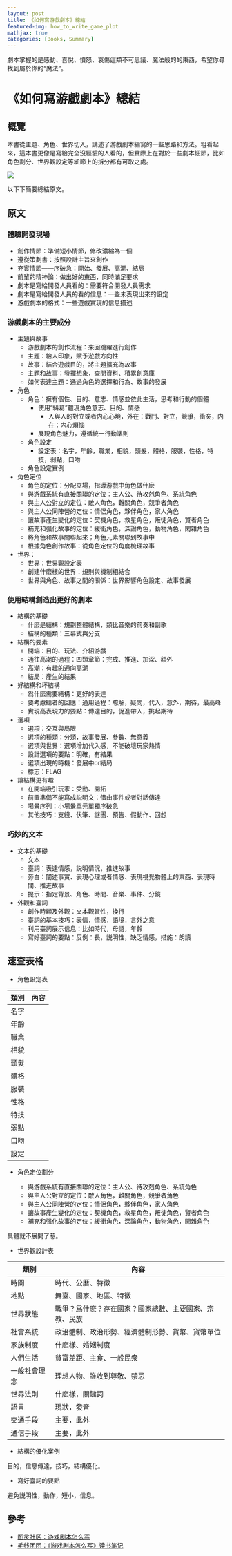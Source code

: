 ```yaml
---
layout: post
title: 《如何寫游戲劇本》總結
featured-img: how_to_write_game_plot
mathjax: true
categories: [Books, Summary]
---
```


劇本掌握的是感動、喜悅、憤怒、哀傷這類不可思議、魔法般的的東西，希望你尋找到屬於你的“魔法”。

<!--more-->

# 《如何寫游戲劇本》總結


## 概覽

本書從主題、角色、世界切入，講述了游戲劇本編寫的一些思路和方法。粗看起來，這本書更像是寫給完全沒經驗的人看的，但實際上在對於一些劇本細節，比如角色劃分、世界觀設定等細節上的拆分都有可取之處。 


![]({{site.img_url}}/books/how_to_write_game_plot/plot.png)


以下下簡要總結原文。

## 原文

### 體驗開發現場

+ 創作情節：準備短小情節，修改濃縮為一個
+ 遵從策劃書：按照設計主旨來創作
+ 充實情節——序破急：開始、發展、高潮、結局
+ 前輩的精神論：做出好的東西，同時滿足要求
+ 劇本是寫給開發人員看的：需要符合開發人員需求
+ 劇本是寫給開發人員的看的信息：一些未表現出來的設定
+ 游戲劇本的格式：一些遊戲實現的信息描述


### 游戲劇本的主要成分

+ 主題與故事
  + 游戲劇本的創作流程：來回跳躍進行創作
  + 主題：給人印象，賦予遊戲方向性
  + 故事：結合遊戲目的，將主題擴充為故事
  + 主題和故事：發揮想象，查閱資料、積累創意庫
  + 如何表達主題：通過角色的選擇和行為、故事的發展
+ 角色
  + 角色：擁有個性、目的、意志、情感並依此生活，思考和行動的個體
    + 使用“糾葛”體現角色意志、目的、情感
      + 人與人的對立或者内心心境，外在：戰鬥、對立，競爭，衝突，内在：内心煩惱
    + 展現角色魅力，遵循統一行動準則
  + 角色設定
    + 設定表：名字，年齡，職業，相貌，頭髮，體格，服裝，性格，特技，弱點，口吻
  + 角色設定實例
+ 角色定位
  + 角色的定位：分配立場，指導游戲中角色做什麽
  + 與游戲系統有直接關聯的定位：主人公、待攻剋角色、系統角色
  + 與主人公對立的定位：敵人角色，難關角色，競爭者角色
  + 與主人公同陣營的定位：情侶角色，夥伴角色，家人角色
  + 讓故事產生變化的定位：契機角色，救星角色，叛徒角色，賢者角色
  + 補充和强化故事的定位：緩衝角色，深論角色，動物角色，閑雜角色
  + 將角色和故事關聯起來；角色元素關聯到故事中
  + 根據角色創作故事：從角色定位的角度梳理故事
+ 世界：
  + 世界：世界觀設定表
  + 創建什麽樣的世界：規則與機制相結合
  + 世界與角色、故事之間的關係：世界影響角色設定、故事發展

### 使用結構創造出更好的劇本

+ 結構的基礎
  + 什麽是結構：規劃整體結構，類比音樂的前奏和副歌
  + 結構的種類：三幕式與分支
+ 結構的要素
  + 開端：目的、玩法、介紹游戲
  + 通往高潮的過程：四類章節：完成、推進、加深、額外
  + 高潮：有趣的通向高潮
  + 結局：產生的結果
+ 好結構和坏結構
  + 爲什麽需要結構：更好的表達
  + 要考慮聽者的回應：通用過程：瞭解，疑問，代入，意外，期待，最高峰
  + 實現高表現力的要點：傳達目的，促進帶入，挑起期待
+ 選項
  + 選項：交互與局限
  + 選項的種類：分類，故事發展、參數、無意義
  + 選項與世界：選項增加代入感，不能破壞玩家熱情
  + 設計選項的要點：明確，有結果
  + 選項出現的時機：發展中or結局
  + 標志：FLAG
+ 讓結構更有趣
  + 在開端吸引玩家：受動、開拓
  + 前置準備不能寫成説明文：借由事件或者對話傳達
  + 場景序列：小場景單元單獨序破急
  + 其他技巧：支綫、伏筆、謎團、預告、假動作、回想

### 巧妙的文本

+ 文本的基礎
  + 文本
  + 臺詞：表達情感，説明情況，推進故事
  + 旁白：闡述事實、表現心理或者情感、表現視覺物體上的東西、表現時間、推進故事
  + 提示：指定背景、角色、時間、音樂、事件、分鏡
+ 外觀和臺詞
  + 創作時顧及外觀：文本觀賞性，換行
  + 臺詞的基本技巧：表情，情感，語境，言外之意
  + 利用臺詞展示信息：比如時代，母語，年齡
  + 寫好臺詞的要點：反例：長，説明性，缺乏情感，措施：朗讀


## 速查表格

+ 角色設定表


|類別|內容|
|--|--|
|名字||
|年齡||
|職業||
|相貌||
|頭髮||
|體格||
|服裝||
|性格||
|特技||
|弱點||
|口吻||
|設定||


+ 角色定位劃分

  + 與游戲系統有直接關聯的定位：主人公、待攻剋角色、系統角色
  + 與主人公對立的定位：敵人角色，難關角色，競爭者角色
  + 與主人公同陣營的定位：情侶角色，夥伴角色，家人角色
  + 讓故事產生變化的定位：契機角色，救星角色，叛徒角色，賢者角色
  + 補充和强化故事的定位：緩衝角色，深論角色，動物角色，閑雜角色

具體就不展開了惹。

+ 世界觀設計表

|類別|內容|
|--|--|
|時間|時代、公曆、特徵|
|地點|舞臺、國家、地區、特徵|
|世界狀態|戰爭？爲什麽？存在國家？國家總數、主要國家、宗教、民族|
|社會系統|政治體制、政治形勢、經濟體制形勢、貨幣、貨幣單位|
|家族制度|什麽樣、婚姻制度|
|人們生活|貧富差距、主食、一般民衆|
|一般社會理念|理想人物、誰收到尊敬、禁忌|
|世界法則|什麽樣，關鍵詞|
|語言|現狀，發音|
|交通手段|主要，此外|
|通信手段|主要，此外|


+ 結構的優化案例

目的，信息傳達，技巧，結構優化。

+ 寫好臺詞的要點

避免説明性，動作，短小，信息。

## 參考

+ [图灵社区：游戏剧本怎么写](https://www.ituring.com.cn/book/2400)
+ [毛线团团：《游戏剧本怎么写》读书笔记](https://mubu.com/doc/nv-qZ8RFg0)
